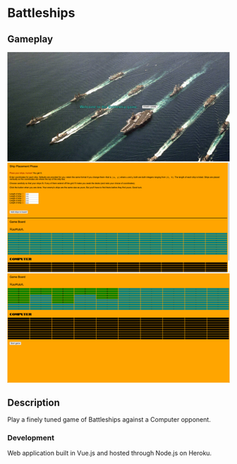 # Battleships

## Gameplay

![Screenshot1.png](Screenshot1.png)
![Screenshot2.png](Screenshot2.png)
![Screenshot3.png](Screenshot3.png)

## Description

Play a finely tuned game of Battleships against a Computer opponent.

### Development

Web application built in Vue.js and hosted through Node.js on Heroku.
